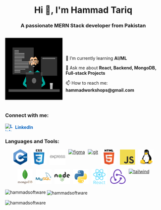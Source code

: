 <h1 align="center">Hi 👋, I'm Hammad Tariq</h1>
<h3 align="center">A passionate MERN Stack developer from Pakistan</h3>

<div style="display: flex; flex-direction: row; align-items: center; gap: 10px; justify-content: center; width: 100%;">
  <div>
    <p align="right">
      <img src="https://github.com/Hammadsoftware/Hammadsoftware/blob/main/1_gReLR6hZjwyBxHmfLN1AVw.gif" alt="Hammad Tariq" width="300" height="200">
    </p>
  </div>
  <div style="margin-top: 30px; width: 500px;">
    <p>🌱 I’m currently learning <strong>AI/ML</strong></p>
    <p>💬 Ask me about <strong>React, Backend, MongoDB, Full-stack Projects</strong></p>
    <p>📫 How to reach me: <strong>hammadworkshops@gmail.com</strong></p>
  </div>
</div>

<h3 align="left">Connect with me:</h3>
<p align="left">
<a href="https://www.linkedin.com/in/hammad-tariq-13002a2b9/" target="_blank" rel="noopener noreferrer" style="display: inline-flex; align-items: center; text-decoration: none; color: #0A66C2; font-weight: bold;">
  <img src="https://cdn.jsdelivr.net/gh/simple-icons/simple-icons/icons/linkedin.svg" alt="LinkedIn" width="24" height="24" style="margin-right: 8px; fill: #0A66C2;" />
  LinkedIn
</a>

</p>

<h3 align="left">Languages and Tools:</h3>
<p align="left" style="display:flex; flex-wrap: wrap; gap:10px; justify-content: center;">
  <a href="https://www.w3schools.com/cpp/" target="_blank" rel="noreferrer">
    <img src="https://raw.githubusercontent.com/devicons/devicon/master/icons/cplusplus/cplusplus-original.svg" alt="cplusplus" width="50" height="50"/>
  </a>
  <a href="https://www.w3schools.com/css/" target="_blank" rel="noreferrer">
    <img src="https://raw.githubusercontent.com/devicons/devicon/master/icons/css3/css3-original-wordmark.svg" alt="css3" width="50" height="50"/>
  </a>
  <a href="https://expressjs.com" target="_blank" rel="noreferrer">
    <img src="https://raw.githubusercontent.com/devicons/devicon/master/icons/express/express-original-wordmark.svg" alt="express" width="50" height="50"/>
  </a>
  <a href="https://www.figma.com/" target="_blank" rel="noreferrer">
    <img src="https://www.vectorlogo.zone/logos/figma/figma-icon.svg" alt="figma" width="50" height="50"/>
  </a>
  <a href="https://git-scm.com/" target="_blank" rel="noreferrer">
    <img src="https://www.vectorlogo.zone/logos/git-scm/git-scm-icon.svg" alt="git" width="50" height="50"/>
  </a>
  <a href="https://www.w3.org/html/" target="_blank" rel="noreferrer">
    <img src="https://raw.githubusercontent.com/devicons/devicon/master/icons/html5/html5-original-wordmark.svg" alt="html5" width="50" height="50"/>
  </a>
  <a href="https://developer.mozilla.org/en-US/docs/Web/JavaScript" target="_blank" rel="noreferrer">
    <img src="https://raw.githubusercontent.com/devicons/devicon/master/icons/javascript/javascript-original.svg" alt="javascript" width="50" height="50"/>
  </a>
  <a href="https://www.linux.org/" target="_blank" rel="noreferrer">
    <img src="https://raw.githubusercontent.com/devicons/devicon/master/icons/linux/linux-original.svg" alt="linux" width="50" height="50"/>
  </a>
  <a href="https://www.mongodb.com/" target="_blank" rel="noreferrer">
    <img src="https://raw.githubusercontent.com/devicons/devicon/master/icons/mongodb/mongodb-original-wordmark.svg" alt="mongodb" width="50" height="50"/>
  </a>
  <a href="https://www.mysql.com/" target="_blank" rel="noreferrer">
    <img src="https://raw.githubusercontent.com/devicons/devicon/master/icons/mysql/mysql-original-wordmark.svg" alt="mysql" width="50" height="50"/>
  </a>
  <a href="https://nodejs.org" target="_blank" rel="noreferrer">
    <img src="https://raw.githubusercontent.com/devicons/devicon/master/icons/nodejs/nodejs-original-wordmark.svg" alt="nodejs" width="50" height="50"/>
  </a>
  <a href="https://www.python.org" target="_blank" rel="noreferrer">
    <img src="https://raw.githubusercontent.com/devicons/devicon/master/icons/python/python-original.svg" alt="python" width="50" height="50"/>
  </a>
  <a href="https://reactjs.org/" target="_blank" rel="noreferrer">
    <img src="https://raw.githubusercontent.com/devicons/devicon/master/icons/react/react-original-wordmark.svg" alt="react" width="50" height="50"/>
  </a>
  <a href="https://redux.js.org" target="_blank" rel="noreferrer">
    <img src="https://raw.githubusercontent.com/devicons/devicon/master/icons/redux/redux-original.svg" alt="redux" width="50" height="50"/>
  </a>
  <a href="https://tailwindcss.com/" target="_blank" rel="noreferrer">
    <img src="https://www.vectorlogo.zone/logos/tailwindcss/tailwindcss-icon.svg" alt="tailwind" width="50" height="50"/>
  </a>
</p>

<p>
  <img align="left" src="https://github-readme-stats.vercel.app/api/top-langs?username=hammadsoftware&show_icons=true&locale=en&layout=compact" alt="hammadsoftware" />
</p>

<p>
  &nbsp;<img align="center" src="https://github-readme-stats.vercel.app/api?username=hammadsoftware&show_icons=true&locale=en" alt="hammadsoftware" />
</p>

<p>
  <img align="center" src="https://github-readme-streak-stats.herokuapp.com/?user=hammadsoftware&" alt="hammadsoftware" />
</p>
